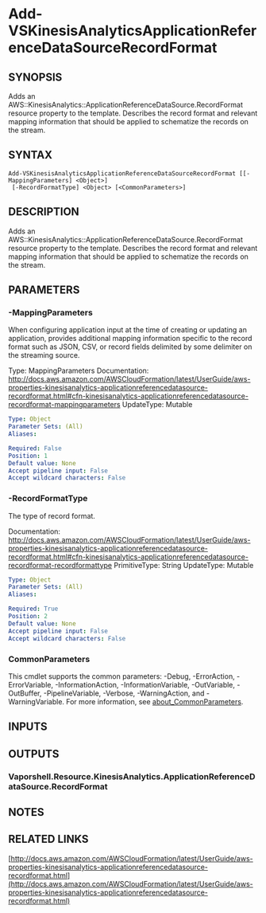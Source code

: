 # Add-VSKinesisAnalyticsApplicationReferenceDataSourceRecordFormat

## SYNOPSIS
Adds an AWS::KinesisAnalytics::ApplicationReferenceDataSource.RecordFormat resource property to the template.
Describes the record format and relevant mapping information that should be applied to schematize the records on the stream.

## SYNTAX

```
Add-VSKinesisAnalyticsApplicationReferenceDataSourceRecordFormat [[-MappingParameters] <Object>]
 [-RecordFormatType] <Object> [<CommonParameters>]
```

## DESCRIPTION
Adds an AWS::KinesisAnalytics::ApplicationReferenceDataSource.RecordFormat resource property to the template.
Describes the record format and relevant mapping information that should be applied to schematize the records on the stream.

## PARAMETERS

### -MappingParameters
When configuring application input at the time of creating or updating an application, provides additional mapping information specific to the record format such as JSON, CSV, or record fields delimited by some delimiter on the streaming source.

Type: MappingParameters
Documentation: http://docs.aws.amazon.com/AWSCloudFormation/latest/UserGuide/aws-properties-kinesisanalytics-applicationreferencedatasource-recordformat.html#cfn-kinesisanalytics-applicationreferencedatasource-recordformat-mappingparameters
UpdateType: Mutable

```yaml
Type: Object
Parameter Sets: (All)
Aliases:

Required: False
Position: 1
Default value: None
Accept pipeline input: False
Accept wildcard characters: False
```

### -RecordFormatType
The type of record format.

Documentation: http://docs.aws.amazon.com/AWSCloudFormation/latest/UserGuide/aws-properties-kinesisanalytics-applicationreferencedatasource-recordformat.html#cfn-kinesisanalytics-applicationreferencedatasource-recordformat-recordformattype
PrimitiveType: String
UpdateType: Mutable

```yaml
Type: Object
Parameter Sets: (All)
Aliases:

Required: True
Position: 2
Default value: None
Accept pipeline input: False
Accept wildcard characters: False
```

### CommonParameters
This cmdlet supports the common parameters: -Debug, -ErrorAction, -ErrorVariable, -InformationAction, -InformationVariable, -OutVariable, -OutBuffer, -PipelineVariable, -Verbose, -WarningAction, and -WarningVariable. For more information, see [about_CommonParameters](http://go.microsoft.com/fwlink/?LinkID=113216).

## INPUTS

## OUTPUTS

### Vaporshell.Resource.KinesisAnalytics.ApplicationReferenceDataSource.RecordFormat
## NOTES

## RELATED LINKS

[http://docs.aws.amazon.com/AWSCloudFormation/latest/UserGuide/aws-properties-kinesisanalytics-applicationreferencedatasource-recordformat.html](http://docs.aws.amazon.com/AWSCloudFormation/latest/UserGuide/aws-properties-kinesisanalytics-applicationreferencedatasource-recordformat.html)

